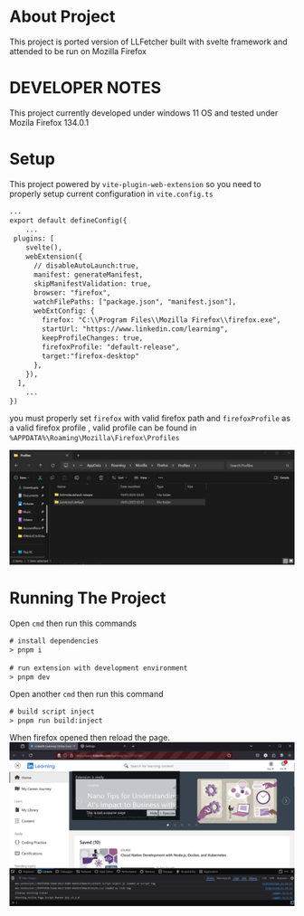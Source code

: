 # About Project
This project is ported version of LLFetcher built with svelte framework and attended to be run on Mozilla Firefox 

# DEVELOPER NOTES

This project currently developed under windows 11 OS and tested under Mozila Firefox 134.0.1

# Setup
This project powered by `vite-plugin-web-extension` so you need to properly setup current configuration in `vite.config.ts`

```
...
export default defineConfig({
    ...
 plugins: [
    svelte(),
    webExtension({
      // disableAutoLaunch:true,
      manifest: generateManifest,
      skipManifestValidation: true,
      browser: "firefox",
      watchFilePaths: ["package.json", "manifest.json"],
      webExtConfig: {
        firefox: "C:\\Program Files\\Mozilla Firefox\\firefox.exe",
        startUrl: "https://www.linkedin.com/learning",
        keepProfileChanges: true,
        firefoxProfile: "default-release",
        target:"firefox-desktop"
      },
    }),
  ],
    ...
})
```
you must properly set `firefox` with valid firefox path and `firefoxProfile` as a valid firefox profile , valid profile can be found in `%APPDATA%\Roaming\Mozilla\Firefox\Profiles`

![Firefox Profile Dir](screenshoot/firefox-profile.png?raw=true "Firefox Profile Dir")
# Running The Project
Open `cmd` then run this commands

```
# install dependencies
> pnpm i

# run extension with development environment
> pnpm dev
```

Open another `cmd` then run this command

```
# build script inject
> pnpm run build:inject
```

When firefox opened then reload the page.
![Running Project](screenshoot/running-project.png?raw=true "Running Project")
